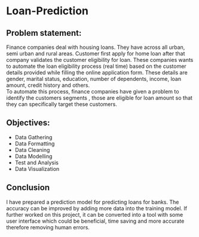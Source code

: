 # Loan-Prediction
## Problem statement: 
<p>Finance companies deal with housing loans. They have across all urban, semi urban and rural areas. Customer first apply for home loan after that company validates the customer eligibility for loan. These companies wants to automate the loan eligibility process (real time) based on the customer details provided while filling the online application form. These details are gender, marital status, education, number of dependents, income, loan amount, credit history and others.<br>To automate this process, finance companies have given a problem to identify the customers segments , those are eligible for loan amount so that they can specifically target these customers. </p>

## Objectives:
* Data Gathering
* Data Formatting
* Data Cleaning
* Data Modelling
* Test and Analysis
* Data Visualization

## Conclusion
<p>I have prepared a prediction model for predicting loans for banks. 
The accuracy can be improved by adding more data into the training model. 
If further worked on this project, it can be converted into a tool with some user interface which could be beneficial, time saving and more accurate therefore removing human errors.
</p>
